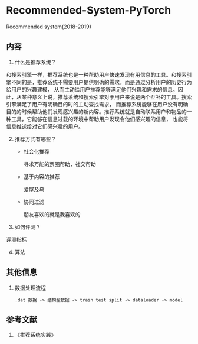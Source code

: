 # Recommended-System-PyTorch

Recommended system(2018-2019)

## 内容

1. 什么是推荐系统？

和搜索引擎一样，推荐系统也是一种帮助用户快速发现有用信息的工具。和搜索引擎不同的是，推荐系统不需要用户提供明确的需求，而是通过分析用户的历史行为给用户的兴趣建模，
从而主动给用户推荐能够满足他们兴趣和需求的信息。因此，从某种意义上说，推荐系统和搜索引擎对于用户来说是两个互补的工具。搜索引擎满足了用户有明确目的时的主动查找需求，
而推荐系统能够在用户没有明确目的的时候帮助他们发现感兴趣的新内容。推荐系统就是自动联系用户和物品的一种工具，它能够在信息过载的环境中帮助用户发现令他们感兴趣的信息，
也能将信息推送给对它们感兴趣的用户。

2. 推荐方式有哪些？

    - 社会化推荐

        寻求万能的票圈帮助，社交帮助

    - 基于内容的推荐

        爱屋及乌

    - 协同过滤

        朋友喜欢的就是我喜欢的

3. 如何评测？

 [评测指标](./nbs/评测指标.ipynb)

4. 算法

## 其他信息
1. 数据处理流程

   `.dat 数据 -> 结构型数据 -> train test split -> dataloader -> model`



## 参考文献
1. 《推荐系统实践》
